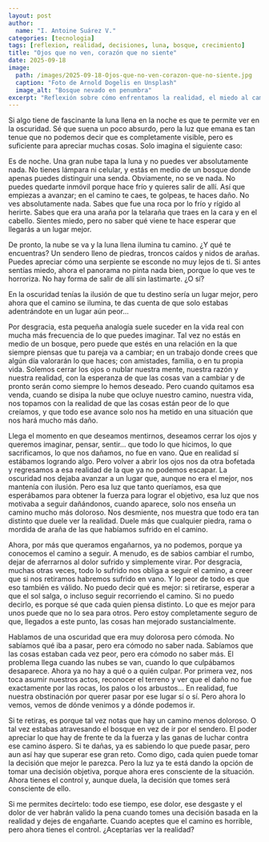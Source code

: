 ```yaml
---
layout: post
author:
  name: "I. Antoine Suárez V."
categories: [tecnologia]
tags: [reflexion, realidad, decisiones, luna, bosque, crecimiento]
title: "Ojos que no ven, corazón que no siente"
date: 2025-09-18
image:
  path: /images/2025-09-18-Ojos-que-no-ven-corazon-que-no-siente.jpg
  caption: "Foto de Arnold Dogelis en Unsplash"
  image_alt: "Bosque nevado en penumbra"
excerpt: "Reflexión sobre cómo enfrentamos la realidad, el miedo al cambio y la importancia de tomar decisiones conscientes en momentos difíciles de la vida."
---
```


Si algo tiene de fascinante la luna llena en la noche es que te permite ver en la oscuridad. Sé que suena un poco absurdo, pero la luz que emana es tan tenue que no podemos decir que es completamente visible, pero es suficiente para apreciar muchas cosas. Solo imagina el siguiente caso:

Es de noche. Una gran nube tapa la luna y no puedes ver absolutamente nada. No tienes lámpara ni celular, y estás en medio de un bosque donde apenas puedes distinguir una senda. Obviamente, no se ve nada. No puedes quedarte inmóvil porque hace frío y quieres salir de allí. Así que empiezas a avanzar; en el camino te caes, te golpeas, te haces daño. No ves absolutamente nada. Sabes que fue una roca por lo frío y rígido al herirte. Sabes que era una araña por la telaraña que traes en la cara y en el cabello. Sientes miedo, pero no saber qué viene te hace esperar que llegarás a un lugar mejor.

De pronto, la nube se va y la luna llena ilumina tu camino. ¿Y qué te encuentras? Un sendero lleno de piedras, troncos caídos y nidos de arañas. Puedes apreciar cómo una serpiente se esconde no muy lejos de ti. Si antes sentías miedo, ahora el panorama no pinta nada bien, porque lo que ves te horroriza. No hay forma de salir de allí sin lastimarte. ¿O sí?

En la oscuridad tenías la ilusión de que tu destino sería un lugar mejor, pero ahora que el camino se ilumina, te das cuenta de que solo estabas adentrándote en un lugar aún peor...

Por desgracia, esta pequeña analogía suele suceder en la vida real con mucha más frecuencia de lo que puedes imaginar. Tal vez no estás en medio de un bosque, pero puede que estés en una relación en la que siempre piensas que tu pareja va a cambiar; en un trabajo donde crees que algún día valorarán lo que haces; con amistades, familia, o en tu propia vida. Solemos cerrar los ojos o nublar nuestra mente, nuestra razón y nuestra realidad, con la esperanza de que las cosas van a cambiar y de pronto serán como siempre lo hemos deseado. Pero cuando quitamos esa venda, cuando se disipa la nube que ocluye nuestro camino, nuestra vida, nos topamos con la realidad de que las cosas están peor de lo que creíamos, y que todo ese avance solo nos ha metido en una situación que nos hará mucho más daño.

Llega el momento en que deseamos mentirnos, deseamos cerrar los ojos y queremos imaginar, pensar, sentir... que todo lo que hicimos, lo que sacrificamos, lo que nos dañamos, no fue en vano. Que en realidad sí estábamos logrando algo. Pero volver a abrir los ojos nos da otra bofetada y regresamos a esa realidad de la que ya no podemos escapar. La oscuridad nos dejaba avanzar a un lugar que, aunque no era el mejor, nos mantenía con ilusión. Pero esa luz que tanto queríamos, esa que esperábamos para obtener la fuerza para lograr el objetivo, esa luz que nos motivaba a seguir dañándonos, cuando aparece, solo nos enseña un camino mucho más doloroso. Nos desmiente, nos muestra que todo era tan distinto que duele ver la realidad. Duele más que cualquier piedra, rama o mordida de araña de las que habíamos sufrido en el camino.

Ahora, por más que queramos engañarnos, ya no podemos, porque ya conocemos el camino a seguir. A menudo, es de sabios cambiar el rumbo, dejar de aferrarnos al dolor sufrido y simplemente virar. Por desgracia, muchas otras veces, todo lo sufrido nos obliga a seguir el camino, a creer que si nos retiramos habremos sufrido en vano. Y lo peor de todo es que eso también es válido. No puedo decir qué es mejor: si retirarse, esperar a que el sol salga, o incluso seguir recorriendo el camino. Si no puedo decirlo, es porque sé que cada quien piensa distinto. Lo que es mejor para unos puede que no lo sea para otros. Pero estoy completamente seguro de que, llegados a este punto, las cosas han mejorado sustancialmente.

Hablamos de una oscuridad que era muy dolorosa pero cómoda. No sabíamos qué iba a pasar, pero era cómodo no saber nada. Sabíamos que las cosas estaban cada vez peor, pero era cómodo no saber más. El problema llega cuando las nubes se van, cuando lo que culpábamos desaparece. Ahora ya no hay a qué o a quién culpar. Por primera vez, nos toca asumir nuestros actos, reconocer el terreno y ver que el daño no fue exactamente por las rocas, los palos o los arbustos... En realidad, fue nuestra obstinación por querer pasar por ese lugar sí o sí. Pero ahora lo vemos, vemos de dónde venimos y a dónde podemos ir.

Si te retiras, es porque tal vez notas que hay un camino menos doloroso. O tal vez estabas atravesando el bosque en vez de ir por el sendero. El poder apreciar lo que hay de frente te da la fuerza y las ganas de luchar contra ese camino áspero. Si te dañas, ya es sabiendo lo que puede pasar, pero aun así hay que superar ese gran reto. Como digo, cada quien puede tomar la decisión que mejor le parezca. Pero la luz ya te está dando la opción de tomar una decisión objetiva, porque ahora eres consciente de la situación. Ahora tienes el control y, aunque duela, la decisión que tomes será consciente de ello.

Si me permites decírtelo: todo ese tiempo, ese dolor, ese desgaste y el dolor de ver habrán valido la pena cuando tomes una decisión basada en la realidad y dejes de engañarte. Cuando aceptes que el camino es horrible, pero ahora tienes el control. ¿Aceptarías ver la realidad?
